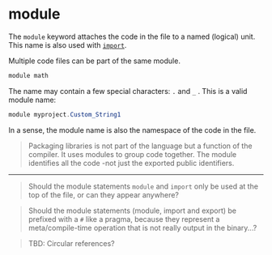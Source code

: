 # module

The `module` keyword attaches the code in the file to a named (logical) unit. This name is also used with [`import`](import.md).

Multiple code files can be part of the same module.

```C#
module math
```

The name may contain a few special characters: `.` and `_` .
This is a valid module name:

```C#
module myproject.Custom_String1
```

In a sense, the module name is also the namespace of the code in the file.

> Packaging libraries is not part of the language but a function of the compiler. It uses modules to group code together. The module identifies all the code -not just the exported public identifiers.

---

> Should the module statements `module` and `import` only be used at the top of the file, or can they appear anywhere?

> Should the module statements (module, import and export) be prefixed with a `#` like a pragma, because they represent a meta/compile-time operation that is not really output in the binary...?

> TBD: Circular references?
